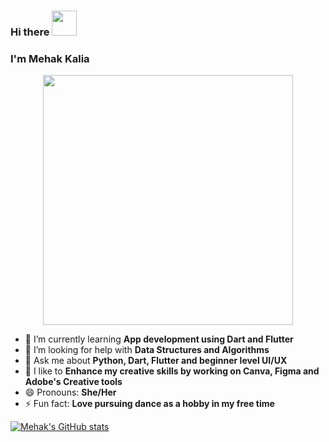  ### Hi there <img src="https://user-images.githubusercontent.com/72802050/133203606-6c44d217-3aaf-4049-99fc-023620313fa9.gif" width="40">

 ### I'm Mehak Kalia 
<div align ="center"> <img src="https://user-images.githubusercontent.com/72802050/133205400-cefb9b1e-8a59-466b-8306-38c9ee616fea.gif" width="400"> </div>





- 🌱 I’m currently learning <b>App development using Dart and Flutter</b>
- 🤔 I’m looking for help with <b>Data Structures and Algorithms</b>
- 💬 Ask me about <b>Python, Dart, Flutter and beginner level UI/UX </b>
- 🤩 I like to <b>Enhance my creative skills by working on Canva, Figma and Adobe's Creative tools </b>
- 😄 Pronouns: <b> She/Her </b>
- ⚡ Fun fact: <b> Love pursuing dance as a hobby in my free time</b>

[![Mehak's GitHub stats](https://github-readme-stats.vercel.app/api?username=mehak-kalia&show_icons=true&theme=tokyonight&align=center)](https://github.com/mehak-kalia/github-readme-stats)


